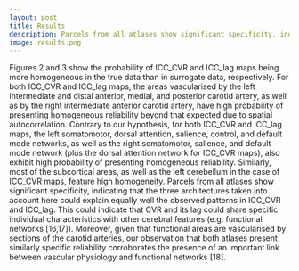 ```yaml
---
layout: post
title: Results
description: Parcels from all atlases show significant specificity, indicating that the three architectures taken into account here could explain equally well the observed patterns in ICC_CVR and ICC_lag. This could indicate that CVR and its lag could share specific individual characteristics with other cerebral features (e.g. functional networks). Moreover, given that functional areas are vascularised by sections of the carotid arteries, our observation that both atlases present similarly specific reliability corroborates the presence of an important link between vascular physiology and functional networks.
image: results.png
---
```


Figures 2 and 3 show the probability of ICC_CVR and ICC_lag maps being more homogeneous in the true data than in surrogate data, respectively. For both ICC_CVR and ICC_lag maps, the areas vascularised by the left intermediate and distal anterior, medial, and posterior carotid artery, as well as by the right intermediate anterior carotid artery, have high probability of presenting homogeneous reliability beyond that expected due to spatial autocorrelation. Contrary to our hypothesis, for both ICC_CVR and ICC_lag maps, the left somatomotor, dorsal attention, salience, control, and default mode networks, as well as the right somatomotor, salience, and default mode network (plus the dorsal attention network for ICC_CVR maps), also exhibit high probability of presenting homogeneous reliability. Similarly, most of the subcortical areas, as well as the left cerebellum in the case of ICC_CVR maps, feature high homogeneity.
Parcels from all atlases show significant specificity, indicating that the three architectures taken into account here could explain equally well the observed patterns in ICC_CVR and ICC_lag. This could indicate that CVR and its lag could share specific individual characteristics with other cerebral features (e.g. functional networks [16,17]). Moreover, given that functional areas are vascularised by sections of the carotid arteries, our observation that both atlases present similarly specific reliability corroborates the presence of an important link between vascular physiology and functional networks [18]⁠.